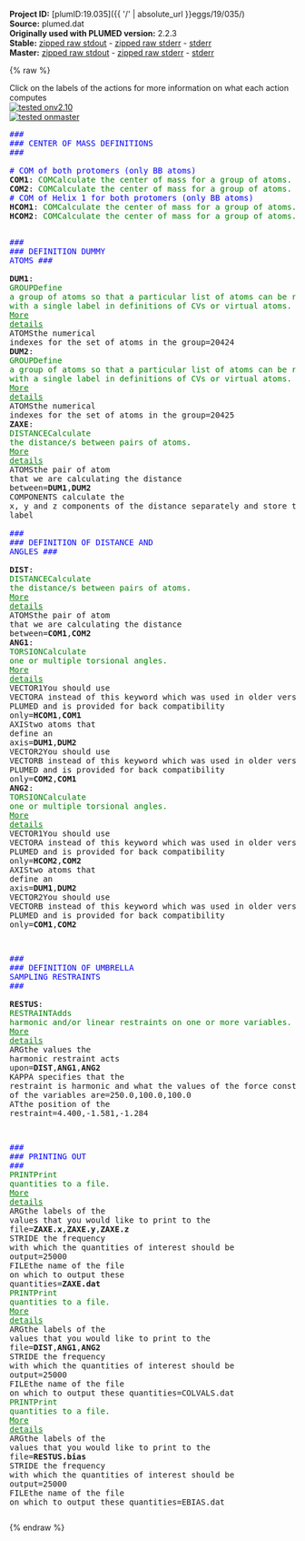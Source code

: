 **Project ID:** [plumID:19.035]({{ '/' | absolute_url }}eggs/19/035/)  
**Source:** plumed.dat  
**Originally used with PLUMED version:** 2.2.3  
**Stable:** [zipped raw stdout](plumed.dat.plumed.stdout.txt.zip) - [zipped raw stderr](plumed.dat.plumed.stderr.txt.zip) - [stderr](plumed.dat.plumed.stderr)  
**Master:** [zipped raw stdout](plumed.dat.plumed_master.stdout.txt.zip) - [zipped raw stderr](plumed.dat.plumed_master.stderr.txt.zip) - [stderr](plumed.dat.plumed_master.stderr)  

{% raw %}
<div class="plumedpreheader">
<div class="headerInfo" id="value_details_data/plumed.dat"> Click on the labels of the actions for more information on what each action computes </div>
<div class="containerBadge">
<div class="headerBadge"><a href="plumed.dat.plumed.stderr"><img src="https://img.shields.io/badge/v2.10-passing-green.svg" alt="tested onv2.10" /></a></div>
<div class="headerBadge"><a href="plumed.dat.plumed_master.stderr"><img src="https://img.shields.io/badge/master-passing-green.svg" alt="tested onmaster" /></a></div>
</div>
</div>
<pre class="plumedlisting">
<span style="color:blue" class="comment">###</span>
<span style="color:blue" class="comment">### CENTER OF MASS DEFINITIONS</span>
<span style="color:blue" class="comment">###</span>
<br/><span style="color:blue" class="comment"># COM of both protomers (only BB atoms)</span>
<b name="data/plumed.datCOM1" onclick='showPath("data/plumed.dat","data/plumed.datCOM1","data/plumed.datCOM1","brown")'>COM1</b>: <span class="plumedtooltip" style="color:green">COM<span class="right">Calculate the center of mass for a group of atoms. <a href="https://www.plumed.org/doc-master/user-doc/html/COM" style="color:green">More details</a><i></i></span></span> <span class="plumedtooltip">ATOMS<span class="right">the list of atoms which are involved the virtual atom's definition<i></i></span></span>=1,3,5,7,8,10,12,14,16,17,19,23,25,27,29,31,33,35,36,38,42,43,45,49,51,53,55,59,61,63,65,68,72,74,77,79,82,84,85,87,89,91,95,97,101,103,105,106,108,109,111,112,114,115,117,119,121,123,125,129,131,133,135,137,141,143,145,146,148,153,155,159,160,162,164,166,168,171,173,175,177,179,181,183,187,191,193,195,199,201,203,205,209,211,213,215,217,219,221,223,225,228,232,234,235,237,243,247,249,251,254,255,257,259,263,266,268,270,273,275,276,279,281,283,285,287,289,291,296,298,300,302,304,305,307,308,310,312,314,316,320,322,323,325,327,330,334,337,339,340,342,344,346,348,350,352,354,358,360,364,366,368,373,377,382,384,386,388,390,393,395,397,399,403,405,409,410,414,416,418,420,422,424,426,428,430,432,434,438,439,441,443,445,447,450,452,455,457,459,462,464,466,468,469,471,474,476,479,481,484,486,488,491,494,496,498,501,503,505,507,509,511,513,514,516,520,522,524,526,531,533,535,537,541,543,547,549,551,553,556,557,559,561,563,565,567,569,571,573,577,579,581,583,585,590,594,598,600,602,603,605,606,610,612,614,616,618,620,622,624,626,628,632,633,637,639,641,643,645,649,652,655,657,661,664,666,670,672
<span style="display:none;" id="data/plumed.datCOM1">The COM action with label <b>COM1</b> calculates something</span><b name="data/plumed.datCOM2" onclick='showPath("data/plumed.dat","data/plumed.datCOM2","data/plumed.datCOM2","brown")'>COM2</b>: <span class="plumedtooltip" style="color:green">COM<span class="right">Calculate the center of mass for a group of atoms. <a href="https://www.plumed.org/doc-master/user-doc/html/COM" style="color:green">More details</a><i></i></span></span> <span class="plumedtooltip">ATOMS<span class="right">the list of atoms which are involved the virtual atom's definition<i></i></span></span>=674,676,678,680,681,683,685,687,689,690,692,696,698,700,702,704,706,708,709,711,715,716,718,722,724,726,728,732,734,736,738,741,745,747,750,752,755,757,758,760,762,764,768,770,774,776,778,779,781,782,784,785,787,788,790,792,794,796,798,802,804,806,808,810,814,816,818,819,821,826,828,832,833,835,837,839,841,844,846,848,850,852,854,856,860,864,866,868,872,874,876,878,882,884,886,888,890,892,894,896,898,901,905,907,908,910,916,920,922,924,927,928,930,932,936,939,941,943,946,948,949,952,954,956,958,960,962,964,969,971,973,975,977,978,980,981,983,985,987,989,993,995,996,998,1000,1003,1007,1010,1012,1013,1015,1017,1019,1021,1023,1025,1027,1031,1033,1037,1039,1041,1046,1050,1055,1057,1059,1061,1063,1066,1068,1070,1072,1076,1078,1082,1083,1087,1089,1091,1093,1095,1097,1099,1101,1103,1105,1107,1111,1112,1114,1116,1118,1120,1123,1125,1128,1130,1132,1135,1137,1139,1141,1142,1144,1147,1149,1152,1154,1157,1159,1161,1164,1167,1169,1171,1174,1176,1178,1180,1182,1184,1186,1187,1189,1193,1195,1197,1199,1204,1206,1208,1210,1214,1216,1220,1222,1224,1226,1229,1230,1232,1234,1236,1238,1240,1242,1244,1246,1250,1252,1254,1256,1258,1263,1267,1271,1273,1275,1276,1278,1279,1283,1285,1287,1289,1291,1293,1295,1297,1299,1301,1305,1306,1310,1312,1314,1316,1318,1322,1325,1328,1330,1334,1337,1339,1343,1345
<span style="color:blue" class="comment"># COM of Helix 1 for both protomers (only BB atoms)</span>
<span style="display:none;" id="data/plumed.datCOM2">The COM action with label <b>COM2</b> calculates something</span><b name="data/plumed.datHCOM1" onclick='showPath("data/plumed.dat","data/plumed.datHCOM1","data/plumed.datHCOM1","brown")'>HCOM1</b>: <span class="plumedtooltip" style="color:green">COM<span class="right">Calculate the center of mass for a group of atoms. <a href="https://www.plumed.org/doc-master/user-doc/html/COM" style="color:green">More details</a><i></i></span></span> <span class="plumedtooltip">ATOMS<span class="right">the list of atoms which are involved the virtual atom's definition<i></i></span></span>=1,3,5,7,8,10,12,14,16,17,19,23,25,27,29,31,33,35,36,38,42,43,45,49,51,53,55,59,61,63,65
<span style="display:none;" id="data/plumed.datHCOM1">The COM action with label <b>HCOM1</b> calculates something</span><b name="data/plumed.datHCOM2" onclick='showPath("data/plumed.dat","data/plumed.datHCOM2","data/plumed.datHCOM2","brown")'>HCOM2</b>: <span class="plumedtooltip" style="color:green">COM<span class="right">Calculate the center of mass for a group of atoms. <a href="https://www.plumed.org/doc-master/user-doc/html/COM" style="color:green">More details</a><i></i></span></span> <span class="plumedtooltip">ATOMS<span class="right">the list of atoms which are involved the virtual atom's definition<i></i></span></span>=674,676,678,680,681,683,685,687,689,690,692,696,698,700,702,704,706,708,709,711,715,716,718,722,724,726,728,732,734,736,738

<span style="color:blue" class="comment">###</span>
<span style="color:blue" class="comment">### DEFINITION DUMMY ATOMS</span>
<span style="color:blue" class="comment">###</span>
<br/><span style="display:none;" id="data/plumed.datHCOM2">The COM action with label <b>HCOM2</b> calculates something</span><b name="data/plumed.datDUM1" onclick='showPath("data/plumed.dat","data/plumed.datDUM1","data/plumed.datDUM1","brown")'>DUM1</b>: <span class="plumedtooltip" style="color:green">GROUP<span class="right">Define a group of atoms so that a particular list of atoms can be referenced with a single label in definitions of CVs or virtual atoms. <a href="https://www.plumed.org/doc-master/user-doc/html/GROUP" style="color:green">More details</a><i></i></span></span> <span class="plumedtooltip">ATOMS<span class="right">the numerical indexes for the set of atoms in the group<i></i></span></span>=20424
<span style="display:none;" id="data/plumed.datDUM1">The GROUP action with label <b>DUM1</b> calculates something</span><b name="data/plumed.datDUM2" onclick='showPath("data/plumed.dat","data/plumed.datDUM2","data/plumed.datDUM2","brown")'>DUM2</b>: <span class="plumedtooltip" style="color:green">GROUP<span class="right">Define a group of atoms so that a particular list of atoms can be referenced with a single label in definitions of CVs or virtual atoms. <a href="https://www.plumed.org/doc-master/user-doc/html/GROUP" style="color:green">More details</a><i></i></span></span> <span class="plumedtooltip">ATOMS<span class="right">the numerical indexes for the set of atoms in the group<i></i></span></span>=20425
<span style="display:none;" id="data/plumed.datDUM2">The GROUP action with label <b>DUM2</b> calculates something</span><b name="data/plumed.datZAXE" onclick='showPath("data/plumed.dat","data/plumed.datZAXE","data/plumed.datZAXE","brown")'>ZAXE</b>: <span class="plumedtooltip" style="color:green">DISTANCE<span class="right">Calculate the distance/s between pairs of atoms. <a href="https://www.plumed.org/doc-master/user-doc/html/DISTANCE" style="color:green">More details</a><i></i></span></span> <span class="plumedtooltip">ATOMS<span class="right">the pair of atom that we are calculating the distance between<i></i></span></span>=<b name="data/plumed.datDUM1">DUM1</b>,<b name="data/plumed.datDUM2">DUM2</b> <span class="plumedtooltip">COMPONENTS<span class="right"> calculate the x, y and z components of the distance separately and store them as label<i></i></span></span>
<br/><span style="color:blue" class="comment">###</span>
<span style="color:blue" class="comment">### DEFINITION OF DISTANCE AND ANGLES</span>
<span style="color:blue" class="comment">###</span>
<br/><span style="display:none;" id="data/plumed.datZAXE">The DISTANCE action with label <b>ZAXE</b> calculates the following quantities:<table  align="center" frame="void" width="95%" cellpadding="5%"><tr><td width="5%"><b> Quantity </b>  </td><td><b> Description </b> </td></tr><tr><td width="5%">ZAXE.x</td><td>the x-component of the vector connecting the two atoms</td></tr><tr><td width="5%">ZAXE.y</td><td>the y-component of the vector connecting the two atoms</td></tr><tr><td width="5%">ZAXE.z</td><td>the z-component of the vector connecting the two atoms</td></tr><tr><td width="5%">ZAXE.value</td><td>the DISTANCE between this pair of atoms</td></tr></table></span><b name="data/plumed.datDIST" onclick='showPath("data/plumed.dat","data/plumed.datDIST","data/plumed.datDIST","brown")'>DIST</b>: <span class="plumedtooltip" style="color:green">DISTANCE<span class="right">Calculate the distance/s between pairs of atoms. <a href="https://www.plumed.org/doc-master/user-doc/html/DISTANCE" style="color:green">More details</a><i></i></span></span> <span class="plumedtooltip">ATOMS<span class="right">the pair of atom that we are calculating the distance between<i></i></span></span>=<b name="data/plumed.datCOM1">COM1</b>,<b name="data/plumed.datCOM2">COM2</b> 
<span style="display:none;" id="data/plumed.datDIST">The DISTANCE action with label <b>DIST</b> calculates the following quantities:<table  align="center" frame="void" width="95%" cellpadding="5%"><tr><td width="5%"><b> Quantity </b>  </td><td><b> Description </b> </td></tr><tr><td width="5%">DIST.value</td><td>the DISTANCE between this pair of atoms</td></tr></table></span><b name="data/plumed.datANG1" onclick='showPath("data/plumed.dat","data/plumed.datANG1","data/plumed.datANG1","brown")'>ANG1</b>: <span class="plumedtooltip" style="color:green">TORSION<span class="right">Calculate one or multiple torsional angles. <a href="https://www.plumed.org/doc-master/user-doc/html/TORSION" style="color:green">More details</a><i></i></span></span> <span class="plumedtooltip">VECTOR1<span class="right">You should use VECTORA instead of this keyword which was used in older versions of PLUMED and is provided for back compatibility only<i></i></span></span>=<b name="data/plumed.datHCOM1">HCOM1</b>,<b name="data/plumed.datCOM1">COM1</b> <span class="plumedtooltip">AXIS<span class="right">two atoms that define an axis<i></i></span></span>=<b name="data/plumed.datDUM1">DUM1</b>,<b name="data/plumed.datDUM2">DUM2</b> <span class="plumedtooltip">VECTOR2<span class="right">You should use VECTORB instead of this keyword which was used in older versions of PLUMED and is provided for back compatibility only<i></i></span></span>=<b name="data/plumed.datCOM2">COM2</b>,<b name="data/plumed.datCOM1">COM1</b>
<span style="display:none;" id="data/plumed.datANG1">The TORSION action with label <b>ANG1</b> calculates the following quantities:<table  align="center" frame="void" width="95%" cellpadding="5%"><tr><td width="5%"><b> Quantity </b>  </td><td><b> Description </b> </td></tr><tr><td width="5%">ANG1.value</td><td>the TORSION involving these atoms</td></tr></table></span><b name="data/plumed.datANG2" onclick='showPath("data/plumed.dat","data/plumed.datANG2","data/plumed.datANG2","brown")'>ANG2</b>: <span class="plumedtooltip" style="color:green">TORSION<span class="right">Calculate one or multiple torsional angles. <a href="https://www.plumed.org/doc-master/user-doc/html/TORSION" style="color:green">More details</a><i></i></span></span> <span class="plumedtooltip">VECTOR1<span class="right">You should use VECTORA instead of this keyword which was used in older versions of PLUMED and is provided for back compatibility only<i></i></span></span>=<b name="data/plumed.datHCOM2">HCOM2</b>,<b name="data/plumed.datCOM2">COM2</b> <span class="plumedtooltip">AXIS<span class="right">two atoms that define an axis<i></i></span></span>=<b name="data/plumed.datDUM1">DUM1</b>,<b name="data/plumed.datDUM2">DUM2</b> <span class="plumedtooltip">VECTOR2<span class="right">You should use VECTORB instead of this keyword which was used in older versions of PLUMED and is provided for back compatibility only<i></i></span></span>=<b name="data/plumed.datCOM1">COM1</b>,<b name="data/plumed.datCOM2">COM2</b>

<span style="color:blue" class="comment">###</span>
<span style="color:blue" class="comment">### DEFINITION OF UMBRELLA SAMPLING RESTRAINTS</span>
<span style="color:blue" class="comment">###</span>
<br/><span style="display:none;" id="data/plumed.datANG2">The TORSION action with label <b>ANG2</b> calculates the following quantities:<table  align="center" frame="void" width="95%" cellpadding="5%"><tr><td width="5%"><b> Quantity </b>  </td><td><b> Description </b> </td></tr><tr><td width="5%">ANG2.value</td><td>the TORSION involving these atoms</td></tr></table></span><b name="data/plumed.datRESTUS" onclick='showPath("data/plumed.dat","data/plumed.datRESTUS","data/plumed.datRESTUS","brown")'>RESTUS</b>: <span class="plumedtooltip" style="color:green">RESTRAINT<span class="right">Adds harmonic and/or linear restraints on one or more variables. <a href="https://www.plumed.org/doc-master/user-doc/html/RESTRAINT" style="color:green">More details</a><i></i></span></span> <span class="plumedtooltip">ARG<span class="right">the values the harmonic restraint acts upon<i></i></span></span>=<b name="data/plumed.datDIST">DIST</b>,<b name="data/plumed.datANG1">ANG1</b>,<b name="data/plumed.datANG2">ANG2</b> <span class="plumedtooltip">KAPPA<span class="right"> specifies that the restraint is harmonic and what the values of the force constants on each of the variables are<i></i></span></span>=250.0,100.0,100.0 <span class="plumedtooltip">AT<span class="right">the position of the restraint<i></i></span></span>=4.400,-1.581,-1.284

<span style="color:blue" class="comment">###</span>
<span style="color:blue" class="comment">### PRINTING OUT</span>
<span style="color:blue" class="comment">###</span>
<span style="display:none;" id="data/plumed.datRESTUS">The RESTRAINT action with label <b>RESTUS</b> calculates the following quantities:<table  align="center" frame="void" width="95%" cellpadding="5%"><tr><td width="5%"><b> Quantity </b>  </td><td><b> Description </b> </td></tr><tr><td width="5%">RESTUS.bias</td><td>the instantaneous value of the bias potential</td></tr><tr><td width="5%">RESTUS.force2</td><td>the instantaneous value of the squared force due to this bias potential</td></tr></table></span><span class="plumedtooltip" style="color:green">PRINT<span class="right">Print quantities to a file. <a href="https://www.plumed.org/doc-master/user-doc/html/PRINT" style="color:green">More details</a><i></i></span></span> <span class="plumedtooltip">ARG<span class="right">the labels of the values that you would like to print to the file<i></i></span></span>=<b name="data/plumed.datZAXE">ZAXE.x</b>,<b name="data/plumed.datZAXE">ZAXE.y</b>,<b name="data/plumed.datZAXE">ZAXE.z</b> <span class="plumedtooltip">STRIDE<span class="right"> the frequency with which the quantities of interest should be output<i></i></span></span>=25000 <span class="plumedtooltip">FILE<span class="right">the name of the file on which to output these quantities<i></i></span></span>=<b name="data/plumed.datZAXE">ZAXE.dat</b>
<span style="display:none;" id="data/plumed.dat">The PRINT action with label <b></b> calculates something</span><span class="plumedtooltip" style="color:green">PRINT<span class="right">Print quantities to a file. <a href="https://www.plumed.org/doc-master/user-doc/html/PRINT" style="color:green">More details</a><i></i></span></span> <span class="plumedtooltip">ARG<span class="right">the labels of the values that you would like to print to the file<i></i></span></span>=<b name="data/plumed.datDIST">DIST</b>,<b name="data/plumed.datANG1">ANG1</b>,<b name="data/plumed.datANG2">ANG2</b>       <span class="plumedtooltip">STRIDE<span class="right"> the frequency with which the quantities of interest should be output<i></i></span></span>=25000 <span class="plumedtooltip">FILE<span class="right">the name of the file on which to output these quantities<i></i></span></span>=COLVALS.dat
<span class="plumedtooltip" style="color:green">PRINT<span class="right">Print quantities to a file. <a href="https://www.plumed.org/doc-master/user-doc/html/PRINT" style="color:green">More details</a><i></i></span></span> <span class="plumedtooltip">ARG<span class="right">the labels of the values that you would like to print to the file<i></i></span></span>=<b name="data/plumed.datRESTUS">RESTUS.bias</b>          <span class="plumedtooltip">STRIDE<span class="right"> the frequency with which the quantities of interest should be output<i></i></span></span>=25000 <span class="plumedtooltip">FILE<span class="right">the name of the file on which to output these quantities<i></i></span></span>=EBIAS.dat
</pre>
{% endraw %}
